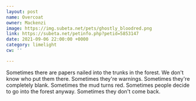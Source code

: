 ```yaml
---
layout: post
name: Overcoat
owner: Mackenzi
image: https://img.subeta.net/pets/ghostly_bloodred.png
link: https://subeta.net/petinfo.php?petid=5853147
date: 2021-09-06 22:00:00 +0000
category: limelight
cw: ''

---
```

Sometimes there are papers nailed into the trunks in the forest. We don't know who put them there. Sometimes they're warnings. Sometimes they're completely blank. Sometimes the mud turns red. Sometimes people decide to go into the forest anyway. Sometimes they don't come back.